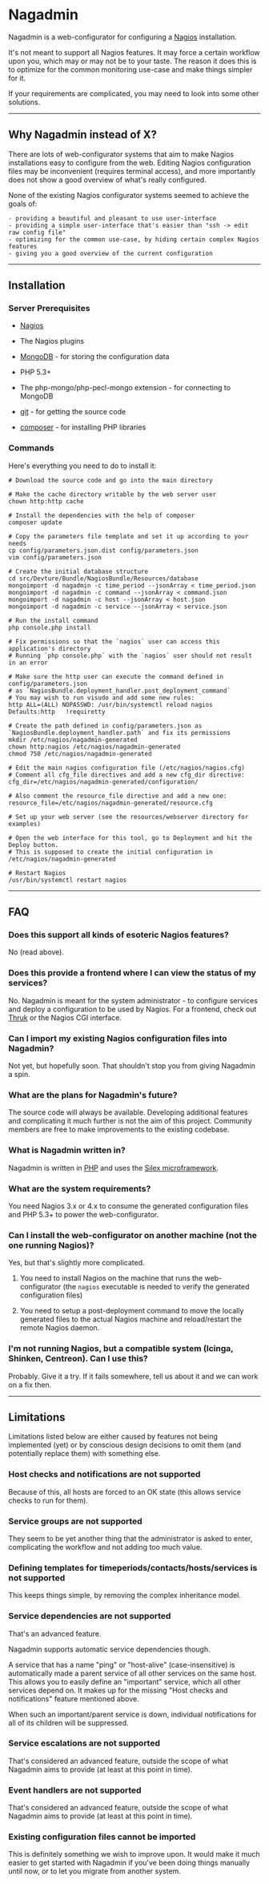 # Nagadmin

Nagadmin is a web-configurator for configuring a [Nagios](http://nagios.com/) installation.

It's not meant to support all Nagios features.
It may force a certain workflow upon you, which may or may not be to your taste.
The reason it does this is to optimize for the common monitoring use-case and make things simpler for it.

If your requirements are complicated, you may need to look into some other solutions.


--------------------



## Why Nagadmin instead of X?

There are lots of web-configurator systems that aim to make Nagios installations easy to configure from the web.
Editing Nagios configuration files may be inconvenient (requires terminal access),
and more importantly does not show a good overview of what's really configured.

None of the existing Nagios configurator systems seemed to achieve the goals of:

	- providing a beautiful and pleasant to use user-interface
	- providing a simple user-interface that's easier than "ssh -> edit raw config file"
	- optimizing for the common use-case, by hiding certain complex Nagios features
	- giving you a good overview of the current configuration


--------------------


## Installation

### Server Prerequisites

- [Nagios](http://nagios.com/)

- The Nagios plugins

- [MongoDB](http://www.mongodb.org/) - for storing the configuration data

- PHP 5.3+

- The php-mongo/php-pecl-mongo extension - for connecting to MongoDB

- [git](http://git-scm.com/) - for getting the source code

- [composer](http://getcomposer.org/) - for installing PHP libraries


### Commands

Here's everything you need to do to install it:

	# Download the source code and go into the main directory

	# Make the cache directory writable by the web server user
	chown http:http cache

	# Install the dependencies with the help of composer
	composer update

	# Copy the parameters file template and set it up according to your needs
	cp config/parameters.json.dist config/parameters.json
	vim config/parameters.json

	# Create the initial database structure
	cd src/Devture/Bundle/NagiosBundle/Resources/database
	mongoimport -d nagadmin -c time_period --jsonArray < time_period.json
	mongoimport -d nagadmin -c command --jsonArray < command.json
	mongoimport -d nagadmin -c host --jsonArray < host.json
	mongoimport -d nagadmin -c service --jsonArray < service.json

	# Run the install command
	php console.php install

	# Fix permissions so that the `nagios` user can access this application's directory
	# Running `php console.php` with the `nagios` user should not result in an error

	# Make sure the http user can execute the command defined in config/parameters.json
	# as `NagiosBundle.deployment_handler.post_deployment_command`
	# You may wish to run visudo and add some new rules:
	http ALL=(ALL) NOPASSWD: /usr/bin/systemctl reload nagios
	Defaults:http   !requiretty

	# Create the path defined in config/parameters.json as `NagiosBundle.deployment_handler.path` and fix its permissions
	mkdir /etc/nagios/nagadmin-generated
	chown http:nagios /etc/nagios/nagadmin-generated
	chmod 750 /etc/nagios/nagadmin-generated

	# Edit the main nagios configuration file (/etc/nagios/nagios.cfg)
	# Comment all cfg_file directives and add a new cfg_dir directive:
	cfg_dir=/etc/nagios/nagadmin-generated/configuration/

	# Also comment the resource_file directive and add a new one:
	resource_file=/etc/nagios/nagadmin-generated/resource.cfg

	# Set up your web server (see the resources/webserver directory for examples)

	# Open the web interface for this tool, go to Deployment and hit the Deploy button.
	# This is supposed to create the initial configuration in /etc/nagios/nagadmin-generated

	# Restart Nagios
	/usr/bin/systemctl restart nagios


--------------------


## FAQ

### Does this support all kinds of esoteric Nagios features?

No (read above).


### Does this provide a frontend where I can view the status of my services?

No. Nagadmin is meant for the system administrator - to configure services and deploy a configuration to be used by Nagios.
For a frontend, check out [Thruk](http://thruk.org/) or the Nagios CGI interface.


### Can I import my existing Nagios configuration files into Nagadmin?

Not yet, but hopefully soon.
That shouldn't stop you from giving Nagadmin a spin.


### What are the plans for Nagadmin's future?

The source code will always be available.
Developing additional features and complicating it much further is not the aim of this project.
Community members are free to make improvements to the existing codebase.


### What is Nagadmin written in?

Nagadmin is written in [PHP](http://php.net/) and uses the [Silex microframework](http://silex.sensiolabs.org/).


### What are the system requirements?

You need Nagios 3.x or 4.x to consume the generated configuration files and PHP 5.3+ to power the web-configurator.


### Can I install the web-configurator on another machine (not the one running Nagios)?

Yes, but that's slightly more complicated.

1. You need to install Nagios on the machine that runs the web-configurator
(the `nagios` executable is needed to verify the generated configuration files)

2. You need to setup a post-deployment command to move the locally generated files
to the actual Nagios machine and reload/restart the remote Nagios daemon.


### I'm not running Nagios, but a compatible system (Icinga, Shinken, Centreon). Can I use this?

Probably. Give it a try. If it fails somewhere, tell us about it and we can work on a fix then.


--------------------



## Limitations

Limitations listed below are either caused by features not being implemented (yet)
or by conscious design decisions to omit them (and potentially replace them) with something else.


### Host checks and notifications are not supported

Because of this, all hosts are forced to an OK state (this allows service checks to run for them).


### Service groups are not supported

They seem to be yet another thing that the administrator is asked to enter, complicating the workflow and not adding too much value.


### Defining templates for timeperiods/contacts/hosts/services is not supported

This keeps things simple, by removing the complex inheritance model.


### Service dependencies are not supported

That's an advanced feature.

Nagadmin supports automatic service dependencies though.

A service that has a name "ping" or "host-alive" (case-insensitive) is automatically made a parent service of all other
services on the same host.
This allows you to easily define an "important" service, which all other services depend on.
It makes up for the missing "Host checks and notifications" feature mentioned above.

When such an important/parent service is down, individual notifications for all of its children will be suppressed.


### Service escalations are not supported

That's considered an advanced feature, outside the scope of what Nagadmin aims to provide (at least at this point in time).


### Event handlers are not supported

That's considered an advanced feature, outside the scope of what Nagadmin aims to provide (at least at this point in time).


### Existing configuration files cannot be imported

This is definitely something we wish to improve upon.
It would make it much easier to get started with Nagadmin if you've been doing things manually until now,
or to let you migrate from another system.
